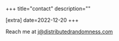 +++
title="contact"
description=""

[extra]
date=2022-12-20
+++

Reach me at j@distributedrandomness.com
